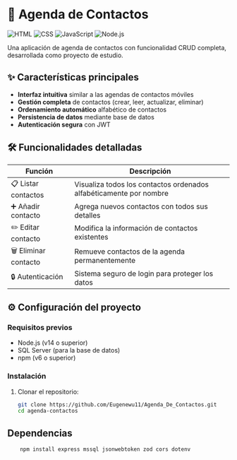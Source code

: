 # 📒 Agenda de Contactos

![HTML](https://img.shields.io/badge/HTML5-E34F26?style=for-the-badge&logo=html5&logoColor=white)
![CSS](https://img.shields.io/badge/CSS3-1572B6?style=for-the-badge&logo=css3&logoColor=white)
![JavaScript](https://img.shields.io/badge/JavaScript-F7DF1E?style=for-the-badge&logo=javascript&logoColor=black)
![Node.js](https://img.shields.io/badge/Node.js-339933?style=for-the-badge&logo=nodedotjs&logoColor=white)

Una aplicación de agenda de contactos con funcionalidad CRUD completa, desarrollada como proyecto de estudio.

## ✨ Características principales

- **Interfaz intuitiva** similar a las agendas de contactos móviles
- **Gestión completa** de contactos (crear, leer, actualizar, eliminar)
- **Ordenamiento automático** alfabético de contactos
- **Persistencia de datos** mediante base de datos
- **Autenticación segura** con JWT

## 🛠️ Funcionalidades detalladas

| Función           | Descripción                                                                 |
|-------------------|-----------------------------------------------------------------------------|
| 📋 Listar contactos | Visualiza todos los contactos ordenados alfabéticamente por nombre        |
| ➕ Añadir contacto | Agrega nuevos contactos con todos sus detalles                             |
| ✏️ Editar contacto | Modifica la información de contactos existentes                            |
| 🗑️ Eliminar contacto | Remueve contactos de la agenda permanentemente                           |
| 🔒 Autenticación      | Sistema seguro de login para proteger los datos                         |

## ⚙️ Configuración del proyecto

### Requisitos previos
- Node.js (v14 o superior)
- SQL Server (para la base de datos)
- npm (v6 o superior)

### Instalación

1. Clonar el repositorio:
   ```bash
   git clone https://github.com/Eugenewu11/Agenda_De_Contactos.git
   cd agenda-contactos
   ```

## Dependencias
```bash
    npm install express mssql jsonwebtoken zod cors dotenv
```
